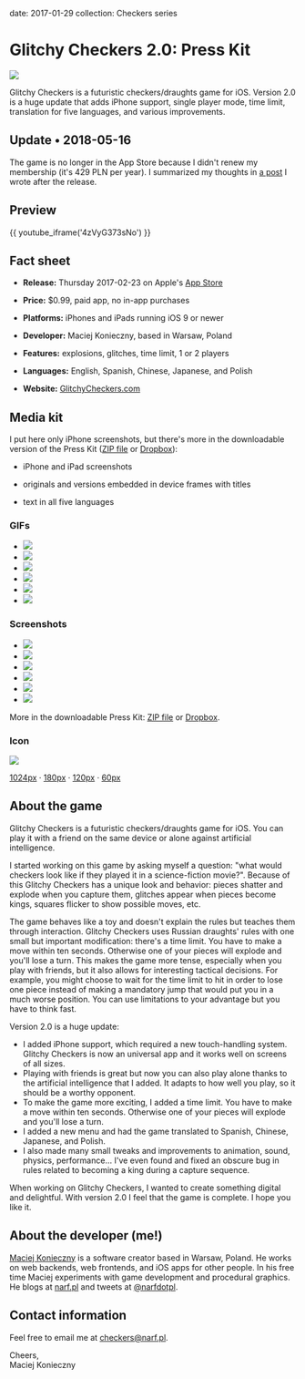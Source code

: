 date: 2017-01-29
collection: Checkers series

Glitchy Checkers 2.0: Press Kit
===============================


![](cover.jpg)

Glitchy Checkers is a futuristic checkers/<wbr/>draughts game for
iOS.  Version 2.0 is a huge update that adds iPhone support, single
player mode, time limit, translation for five languages, and various
improvements.


Update • 2018-05-16
-------------------

The game is no longer in the App Store because I didn't renew my
membership (it's 429 PLN per year). I summarized my thoughts in
[a post][skull] I wrote after the release.

  [skull]: /posts/checkers-skull


Preview
-------

{{ youtube_iframe('4zVyG373sNo') }}


Fact sheet
----------

- **Release:** Thursday 2017-02-23 on Apple's [App Store][]
- **Price:** $0.99, paid app, no in-app purchases
- **Platforms:** iPhones and iPads running iOS 9 or newer
- **Developer:** Maciej Konieczny, based in Warsaw, Poland
- **Features:** explosions, glitches, time limit, 1 or 2 players
- **Languages:** English, Spanish, Chinese, Japanese, and Polish
- **Website:** [GlitchyCheckers.com][website]

  [App Store]: https://itunes.apple.com/app/id1065259591
  [website]: http://GlitchyCheckers.com/


Media kit
---------

I put here only iPhone screenshots, but there's more in the downloadable
version of the Press Kit ([ZIP file][zip] or [Dropbox][]):

- iPhone and iPad screenshots
- originals and versions embedded in device frames with titles
- text in all five languages

  [zip]: glitchy-checkers-presskit.zip
  [Dropbox]: https://www.dropbox.com/sh/20ln01p6y7dbxx5/AAD3sP-3gH0LpE_KDp5V2wWca?dl=0


### GIFs

- ![](gifs/1-start.gif)
- ![](gifs/2-first-moves.gif)
- ![](gifs/3-capture-sequence.gif)
- ![](gifs/4-crowning.gif)
- ![](gifs/5-time-limit.gif)
- ![](gifs/6-light-wins.gif)


### Screenshots

- ![](screenshots/1-idle.png)
- ![](screenshots/2-explosions.png)
- ![](screenshots/end-game.png)
- ![](screenshots/3-glitches.png)
- ![](screenshots/4-time-limit.png)
- ![](screenshots/5-players.en.png)

More in the downloadable Press Kit: [ZIP file][zip] or [Dropbox][].


### Icon

[![](icon/icon-180.png)](icon/icon-1024.png)

<p class="centered">
    <a href="icon/icon-1024.png">1024px</a> &middot
    <a href="icon/icon-180.png">180px</a> &middot
    <a href="icon/icon-120.png">120px</a> &middot
    <a href="icon/icon-60.png">60px</a>
</p>


About the game
--------------

Glitchy Checkers is a futuristic checkers/draughts game for iOS. You can play it with a friend on the same device or alone against artificial intelligence.

I started working on this game by asking myself a question: "what would checkers look like if they played it in a science-fiction movie?". Because of this Glitchy Checkers has a unique look and behavior: pieces shatter and explode when you capture them, glitches appear when pieces become kings, squares flicker to show possible moves, etc.

The game behaves like a toy and doesn't explain the rules but teaches them through interaction. Glitchy Checkers uses Russian draughts' rules with one small but important modification: there's a time limit. You have to make a move within ten seconds. Otherwise one of your pieces will explode and you'll lose a turn. This makes the game more tense, especially when you play with friends, but it also allows for interesting tactical decisions. For example, you might choose to wait for the time limit to hit in order to lose one piece instead of making a mandatory jump that would put you in a much worse position. You can use limitations to your advantage but you have to think fast.

Version 2.0 is a huge update:

- I added iPhone support, which required a new touch-handling system. Glitchy Checkers is now an universal app and it works well on screens of all sizes.
- Playing with friends is great but now you can also play alone thanks to the artificial intelligence that I added. It adapts to how well you play, so it should be a worthy opponent.
- To make the game more exciting, I added a time limit. You have to make a move within ten seconds. Otherwise one of your pieces will explode and you'll lose a turn.
- I added a new menu and had the game translated to Spanish, Chinese, Japanese, and Polish.
- I also made many small tweaks and improvements to animation, sound, physics, performance… I've even found and fixed an obscure bug in rules related to becoming a king during a capture sequence.

When working on Glitchy Checkers, I wanted to create something digital and delightful. With version 2.0 I feel that the game is complete. I hope you like it.


About the developer (me!)
-------------------

[Maciej Konieczny][narf] is a software creator based in Warsaw,
Poland.  He works on web backends, web frontends, and iOS apps for other
people.  In his free time Maciej experiments with game development
and procedural graphics.  He blogs at [narf.pl][narf] and tweets at
[@narfdotpl](http://twitter.com/narfdotpl).

  [narf]: http://narf.pl/


Contact information
-------------------

Feel free to email me at <checkers@narf.pl>.

Cheers,<br/>
Maciej Konieczny
